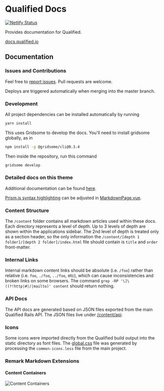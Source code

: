 # Qualified Docs

[![Netlify Status](https://api.netlify.com/api/v1/badges/27a6c94b-2bc0-4376-9a39-48ad05b5085f/deploy-status)](https://app.netlify.com/sites/fervent-mayer-2fb2ca/deploys)

Provides documentation for Qualified.

[docs.qualified.io](https://docs.qualified.io)

## Documentation

### Issues and Contributions

Feel free to [report issues](https://github.com/andela-technology/qualified-docs/issues). Pull requests are welcome.

Deploys are triggered automatically when merging into the master branch.

### Development

All project dependencies can be installed automatically by running

```bash
yarn install
```

This uses Gridsome to develop the docs. You'll need to install gridsome globally, as in

```bash
npm install -g @gridsome/cli@0.3.4
```

Then inside the repository, run this command

```bash
gridsome develop
```

### Detailed docs on this theme

Additional documentation can be found [here](https://docc-theme.netlify.com/).

[Prism.js syntax highlighting](https://www.npmjs.com/package/prism-themes) can be adjusted in [MarkdownPage.vue](/src/templates/MarkdownPage.vue).

### Content Structure

The `/content` folder contains all markdown articles used within these docs. Each directory represents a level of depth. Up to 3 levels of depth are shown within the applications sidebar. The 2nd level of depth is treated only as a section header, so the only information the `/content/[depth 1 folder]/[depth 2 folder]/index.html` file should contain is `title` and `order` front-matter. 

### Internal Links

Internal markdown content links should be absolute (i.e. `/foo`) rather than relative (i.e. `foo`, `./foo`, `../foo`, etc), which can cause inconsistencies and broken links on some browsers. The command `grep -RP '\]\((?!http|#|/|mailto)' content` should return nothing.

### API Docs

The API docs are generated based on JSON files exported from the main Qualified Rails API. The JSON files live under [/content/api](content/api).

### Icons

Some icons were imported directly from the Qualified build output into the static directory as font files. The [global.css](static/css/global.css) file was generated by processing the `common-icons.less` file from the main project.

### Remark Markdown Extensions

#### Content Containers

![Content Containers](https://p191.p3.n0.cdn.getcloudapp.com/items/9ZuB6pXv/Image%202020-11-04%20at%2012.45.31%20PM.png?source=viewer&v=19cacb18db0da80c607a80a983100112)
